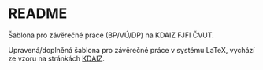 # README

Šablona pro závěrečné práce (BP/VÚ/DP) na KDAIZ FJFI ČVUT.

Upravená/doplněná šablona pro závěrečné práce v systému LaTeX, vychází ze vzoru na stránkách [KDAIZ](https://kdaiz.fjfi.cvut.cz/informace/zaverecne-rocnikove-prace/prace-rt-rf.html).
